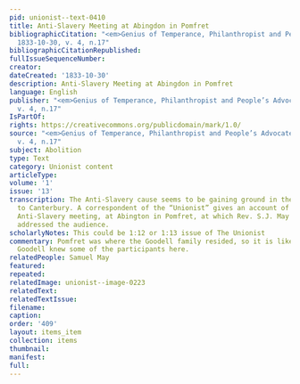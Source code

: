 ```yaml
---
pid: unionist--text-0410
title: Anti-Slavery Meeting at Abingdon in Pomfret
bibliographicCitation: "<em>Genius of Temperance, Philanthropist and People’s Advocate</em>
  1833-10-30, v. 4, n.17"
bibliographicCitationRepublished: 
fullIssueSequenceNumber: 
creator: 
dateCreated: '1833-10-30'
description: Anti-Slavery Meeting at Abingdon in Pomfret
language: English
publisher: "<em>Genius of Temperance, Philanthropist and People’s Advocate</em> 1833-10-30,
  v. 4, n.17"
IsPartOf: 
rights: https://creativecommons.org/publicdomain/mark/1.0/
source: "<em>Genius of Temperance, Philanthropist and People’s Advocate</em> 1833-10-30,
  v. 4, n.17"
subject: Abolition
type: Text
category: Unionist content
articleType: 
volume: '1'
issue: '13'
transcription: The Anti-Slavery cause seems to be gaining ground in the region adjacent
  to Canterbury. A correspondent of the “Unionist” gives an account of an interesting
  Anti-Slavery meeting, at Abington in Pomfret, at which Rev. S.J. May of Brooklyn
  addressed the audience.
scholarlyNotes: This could be 1:12 or 1:13 issue of The Unionist
commentary: Pomfret was where the Goodell family resided, so it is likely that William
  Goodell knew some of the participants here.
relatedPeople: Samuel May
featured: 
repeated: 
relatedImage: unionist--image-0223
relatedText: 
relatedTextIssue: 
filename: 
caption: 
order: '409'
layout: items_item
collection: items
thumbnail: 
manifest: 
full: 
---
```

